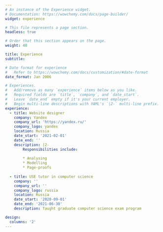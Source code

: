 ```yaml
---
# An instance of the Experience widget.
# Documentation: https://wowchemy.com/docs/page-builder/
widget: experience

# This file represents a page section.
headless: true

# Order that this section appears on the page.
weight: 40

title: Experience
subtitle:

# Date format for experience
#   Refer to https://wowchemy.com/docs/customization/#date-format
date_format: Jan 2006

# Experiences.
#   Add/remove as many `experience` items below as you like.
#   Required fields are `title`, `company`, and `date_start`.
#   Leave `date_end` empty if it's your current employer.
#   Begin multi-line descriptions with YAML's `|2-` multi-line prefix.
experience:
  - title: Website designer
    company: Yandex
    company_url: 'https://yandex.ru/'
    company_logo: yandex
    location: Russia
    date_start: '2021-02-01'
    date_end: ''
    description: |2-
        Responsibilities include:
        
        * Analysing
        * Modelling
        * Page-proofs
        
  - title: USE tutor in computer science
    company: ''
    company_url: ''
    company_logo: russia
    location: Russia
    date_start: '2020-09-01'
    date_end: '2021-06-30'
    description: Taught graduate computer science exam program

design:
  columns: '2'
---
```

